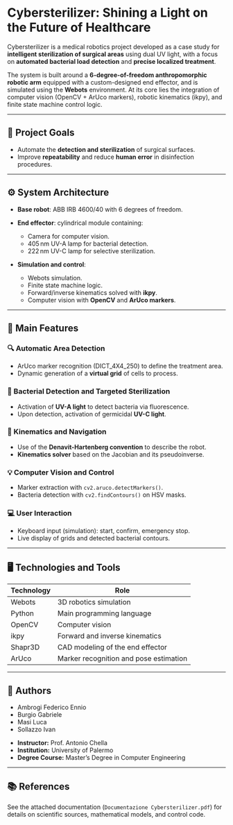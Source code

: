 # Cybersterilizer: Shining a Light on the Future of Healthcare

Cybersterilizer is a medical robotics project developed as a case study for **intelligent sterilization of surgical areas** using dual UV light, with a focus on **automated bacterial load detection** and **precise localized treatment**.

The system is built around a **6-degree-of-freedom anthropomorphic robotic arm** equipped with a custom-designed end effector, and is simulated using the **Webots** environment. At its core lies the integration of computer vision (OpenCV + ArUco markers), robotic kinematics (ikpy), and finite state machine control logic.

---

## 🔬 Project Goals

* Automate the **detection and sterilization** of surgical surfaces.
* Improve **repeatability** and reduce **human error** in disinfection procedures.

---

## ⚙️ System Architecture

* **Base robot**: ABB IRB 4600/40 with 6 degrees of freedom.

* **End effector**: cylindrical module containing:

  * Camera for computer vision.
  * 405 nm UV-A lamp for bacterial detection.
  * 222 nm UV-C lamp for selective sterilization.

* **Simulation and control**:

  * Webots simulation.
  * Finite state machine logic.
  * Forward/inverse kinematics solved with **ikpy**.
  * Computer vision with **OpenCV** and **ArUco markers**.

---

## 🧠 Main Features

### 🔍 Automatic Area Detection

* ArUco marker recognition (DICT\_4X4\_250) to define the treatment area.
* Dynamic generation of a **virtual grid** of cells to process.

### 🧬 Bacterial Detection and Targeted Sterilization

* Activation of **UV-A light** to detect bacteria via fluorescence.
* Upon detection, activation of germicidal **UV-C light**.

### 🧩 Kinematics and Navigation

* Use of the **Denavit-Hartenberg convention** to describe the robot.
* **Kinematics solver** based on the Jacobian and its pseudoinverse.

### 💡 Computer Vision and Control

* Marker extraction with `cv2.aruco.detectMarkers()`.
* Bacteria detection with `cv2.findContours()` on HSV masks.

### 💻 User Interaction

* Keyboard input (simulation): start, confirm, emergency stop.
* Live display of grids and detected bacterial contours.

---

## 🖥️ Technologies and Tools

| Technology | Role                                   |
| ---------- | -------------------------------------- |
| Webots     | 3D robotics simulation                 |
| Python     | Main programming language              |
| OpenCV     | Computer vision                        |
| ikpy       | Forward and inverse kinematics         |
| Shapr3D    | CAD modeling of the end effector       |
| ArUco      | Marker recognition and pose estimation |

---

## 📎 Authors

* Ambrogi Federico Ennio
* Burgio Gabriele
* Masi Luca
* Sollazzo Ivan

- **Instructor:** Prof. Antonio Chella
- **Institution:** University of Palermo
- **Degree Course:** Master’s Degree in Computer Engineering

---

## 📚 References

See the attached documentation (`Documentazione Cybersterilizer.pdf`) for details on scientific sources, mathematical models, and control code.
